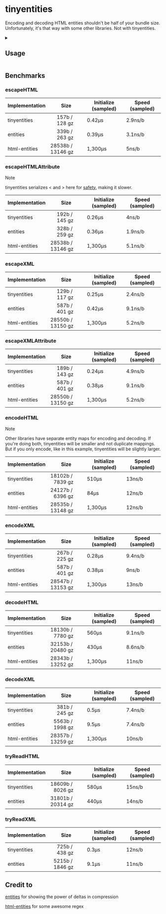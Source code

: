 # tinyentities

Encoding and decoding HTML entities shouldn't be half of your bundle size. Unfortunately, it's that way with some other libraries. Not with tinyentities.


<details>
<summary><h2>Usage</h2></summary>


```js
import {
  decodeHTML,
  decodeXML,
  escapeHTML, // Use like entities' escapeText
  escapeHTMLAttribute, // Use like entities' escapeAttribute
  encodeHTML,
  escapeXML,
  escapeXMLAttribute, // Use like entities' escapeUTF8
  encodeXML,
  tryReadHTML, // Use when you would use entities' EntityDecoder
  tryReadXML, // Use when you would use entities' EntityDecoder
} from "tinyentities";

console.log(decodeHTML("&lt;hi&gt;")); // <hi>
console.log(decodeXML("&lt;hi&gt;")); // <hi>

console.log(escapeHTML("<hi>")); // &lt;hi&gt;
console.log(escapeHTMLAttribute("<hi>")); // &lt;hi&gt;
console.log(encodeHTML("<hi>")); // &lt;hi&gt;

console.log(escapeXML("<hi>")); // &lt;hi&gt;
console.log(escapeXMLAttribute("<hi>")); // &lt;hi&gt;
console.log(encodeXML("<hi>")); // &lt;hi&gt;

// An example of how you might wrap tryReadHTML / tryReadXML in a TransformStream:
// (will log <hi>)
const createStreamingEntityDecoder = (useXML) => {
  const read = useXML ? tryReadXML : tryReadHTML;
  let pending = "";
  return new TransformStream({
    transform(text, controller) {
      text = pending + text;
      pending = "";

      let start = 0; // start of the current segment to process

      for (let i = 0; i < text.length; i++) {
        if (text[i] != "&") continue;

        // Emit everything before "&" immediately
        if (i > start) {
          controller.enqueue(text.slice(start, i));
        }

        // Evaluate what's after "&"
        const afterAmp = text.slice(i + 1);
        const result = read(afterAmp);

        if (result.type == "keep-going") {
          // We might have an entity, but need more data. Hold from "&".
          pending = text.slice(i);
          return; // This chunk is finished
        } else if (result.type == "read") {
          // Emit the decoded entity
          controller.enqueue(result.content);

          // Advance past the entire entity: "&" + consumed
          const nextIndex = i + 1 + result.consumed;
          i = nextIndex - 1; // -1 because the loop will i++ next
          start = nextIndex;
        } else {
          // fail: not a valid entity; emit literal "&" and continue
          controller.enqueue("&");
          start = i + 1;
        }
      }

      // Emit any remaining text after the last processed segment
      if (start < text.length) {
        controller.enqueue(text.slice(start));
      }
    },

    flush(controller) {
      // If stream ends with an incomplete entity, emit it as-is
      if (pending) controller.enqueue(pending);
    },
  });
};
const stream = new Response(`&lt;hi&gt;`).body;
const textDecoder = new TextDecoderStream();
const entityDecoder = createStreamingEntityDecoder(false);
for await (const chunk of stream
  .pipeThrough(textDecoder)
  .pipeThrough(entityDecoder)) {
  process.stdout.write(chunk);
}
```


</details>


## Benchmarks

### escapeHTML

| Implementation | Size              | Initialize (sampled) | Speed (sampled) |
| -------------- | ----------------- | -------------------- | --------------- |
| tinyentities   |   157b /   128 gz | 0.42µs               | 2.9ns/b         |
| entities       |   339b /   263 gz | 0.39µs               | 3.1ns/b         |
| html-entities  | 28538b / 13146 gz | 1,300µs              | 5ns/b           |

### escapeHTMLAttribute

> [!NOTE]
> tinyentities serializes &lt; and &gt; here for [safety](https://developer.chrome.com/blog/escape-attributes),
> making it slower.

| Implementation | Size              | Initialize (sampled) | Speed (sampled) |
| -------------- | ----------------- | -------------------- | --------------- |
| tinyentities   |   192b /   145 gz | 0.26µs               | 4ns/b           |
| entities       |   328b /   259 gz | 0.36µs               | 1.9ns/b         |
| html-entities  | 28538b / 13146 gz | 1,300µs              | 5.1ns/b         |

### escapeXML

| Implementation | Size              | Initialize (sampled) | Speed (sampled) |
| -------------- | ----------------- | -------------------- | --------------- |
| tinyentities   |   129b /   117 gz | 0.25µs               | 2.4ns/b         |
| entities       |   587b /   401 gz | 0.42µs               | 9.1ns/b         |
| html-entities  | 28550b / 13150 gz | 1,300µs              | 5.2ns/b         |

### escapeXMLAttribute

| Implementation | Size              | Initialize (sampled) | Speed (sampled) |
| -------------- | ----------------- | -------------------- | --------------- |
| tinyentities   |   189b /   143 gz | 0.24µs               | 4.9ns/b         |
| entities       |   587b /   401 gz | 0.38µs               | 9.1ns/b         |
| html-entities  | 28550b / 13150 gz | 1,300µs              | 5.2ns/b         |

### encodeHTML

> [!NOTE]
> Other libraries have separate entity maps for encoding and decoding.
> If you're doing both, tinyentities will be smaller and not duplicate mappings.
> But if you only encode, like in this example, tinyentities will be slightly larger.

| Implementation | Size              | Initialize (sampled) | Speed (sampled) |
| -------------- | ----------------- | -------------------- | --------------- |
| tinyentities   | 18102b /  7839 gz | 510µs                | 13ns/b          |
| entities       | 24127b /  6396 gz | 84µs                 | 12ns/b          |
| html-entities  | 28535b / 13148 gz | 1,300µs              | 12ns/b          |

### encodeXML

| Implementation | Size              | Initialize (sampled) | Speed (sampled) |
| -------------- | ----------------- | -------------------- | --------------- |
| tinyentities   |   267b /   225 gz | 0.28µs               | 9.4ns/b         |
| entities       |   587b /   401 gz | 0.38µs               | 9ns/b           |
| html-entities  | 28547b / 13153 gz | 1,300µs              | 13ns/b          |

### decodeHTML

| Implementation | Size              | Initialize (sampled) | Speed (sampled) |
| -------------- | ----------------- | -------------------- | --------------- |
| tinyentities   | 18130b /  7780 gz | 560µs                | 9.1ns/b         |
| entities       | 32153b / 20480 gz | 430µs                | 8.6ns/b         |
| html-entities  | 28343b / 13252 gz | 1,300µs              | 11ns/b          |

### decodeXML

| Implementation | Size              | Initialize (sampled) | Speed (sampled) |
| -------------- | ----------------- | -------------------- | --------------- |
| tinyentities   |   381b /   245 gz | 0.5µs                | 7.4ns/b         |
| entities       |  5563b /  1998 gz | 9.5µs                | 7.4ns/b         |
| html-entities  | 28357b / 13259 gz | 1,300µs              | 10ns/b          |

### tryReadHTML

| Implementation | Size              | Initialize (sampled) | Speed (sampled) |
| -------------- | ----------------- | -------------------- | --------------- |
| tinyentities   | 18609b /  8026 gz | 580µs                | 15ns/b          |
| entities       | 31801b / 20314 gz | 440µs                | 14ns/b          |

### tryReadXML

| Implementation | Size              | Initialize (sampled) | Speed (sampled) |
| -------------- | ----------------- | -------------------- | --------------- |
| tinyentities   |   725b /   438 gz | 0.3µs                | 12ns/b          |
| entities       |  5215b /  1846 gz | 9.1µs                | 11ns/b          |

## Credit to

[entities](https://github.com/fb55/entities) for showing the power of deltas in compression

[html-entities](https://github.com/mdevils/html-entities) for some awesome regex
